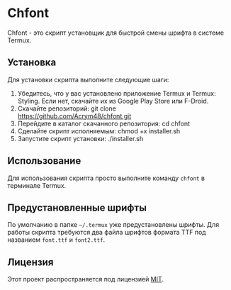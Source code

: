 # Chfont

Chfont - это скрипт установщик для быстрой смены шрифта в системе Termux.

## Установка

Для установки скрипта выполните следующие шаги:

1. Убедитесь, что у вас установлено приложение Termux и Termux: Styling. Если нет, скачайте их из Google Play Store или F-Droid.
2. Скачайте репозиторий:
git clone https://github.com/Acrym48/chfont.git
3. Перейдите в каталог скачанного репозитория: 
cd chfont
4. Сделайте скрипт исполняемым: 
chmod +x installer.sh
5. Запустите скрипт установки: 
./installer.sh
## Использование

Для использования скрипта просто выполните команду `chfont` в терминале Termux.

## Предустановленные шрифты

По умолчанию в папке `~/.termux` уже предустановлены шрифты. Для работы скрипта требуются два файла шрифтов формата TTF под названием `font.ttf` и `font2.ttf`.

## Лицензия

Этот проект распространяется под лицензией [MIT](LICENSE).
